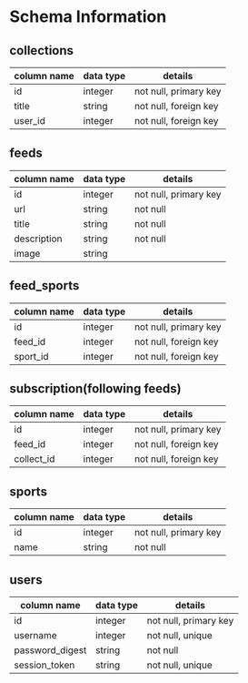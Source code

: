 # Schema Information

## collections
column name | data type | details
------------|-----------|-----------------------
id          | integer   | not null, primary key
title       | string    | not null, foreign key
user_id     | integer   | not null, foreign key

## feeds
column name | data type | details
------------|-----------|-----------------------
id          | integer   | not null, primary key
url         | string    | not null
title       | string    | not null
description | string    | not null
image       | string    |

## feed_sports
column name | data type | details
------------|-----------|-----------------------
id          | integer   | not null, primary key
feed_id     | integer   | not null, foreign key
sport_id    | integer   | not null, foreign key

## subscription(following feeds)
column name | data type | details
------------|-----------|-----------------------
id          | integer   | not null, primary key
feed_id     | integer   | not null, foreign key
collect_id  | integer   | not null, foreign key

## sports
column name | data type | details
------------|-----------|-----------------------
id          | integer   | not null, primary key
name        | string    | not null

## users
column name     | data type | details
----------------|-----------|-----------------------
id              | integer   | not null, primary key
username        | integer   | not null, unique
password_digest | string    | not null
session_token   | string    | not null, unique

